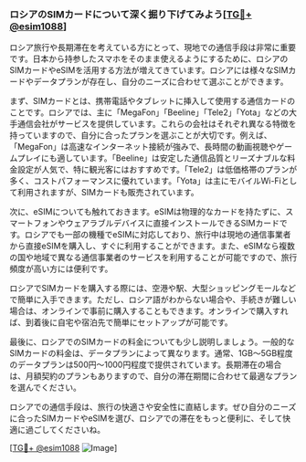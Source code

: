 ### ロシアのSIMカードについて深く掘り下げてみよう[[TG💪+ @esim1088](https://t.me/s/esim1088)]

ロシア旅行や長期滞在を考えている方にとって、現地での通信手段は非常に重要です。日本から持参したスマホをそのまま使えるようにするために、ロシアのSIMカードやeSIMを活用する方法が増えてきています。ロシアには様々なSIMカードやデータプランが存在し、自分のニーズに合わせて選ぶことができます。

まず、SIMカードとは、携帯電話やタブレットに挿入して使用する通信カードのことです。ロシアでは、主に「MegaFon」「Beeline」「Tele2」「Yota」などの大手通信会社がサービスを提供しています。これらの会社はそれぞれ異なる特徴を持っていますので、自分に合ったプランを選ぶことが大切です。例えば、「MegaFon」は高速なインターネット接続が強みで、長時間の動画視聴やゲームプレイにも適しています。「Beeline」は安定した通信品質とリーズナブルな料金設定が人気で、特に観光客にはおすすめです。「Tele2」は低価格帯のプランが多く、コストパフォーマンスに優れています。「Yota」は主にモバイルWi-Fiとして利用されますが、SIMカードも販売されています。

次に、eSIMについても触れておきます。eSIMは物理的なカードを持たずに、スマートフォンやウェアラブルデバイスに直接インストールできるSIMカードです。ロシアでも一部の機種でeSIMに対応しており、旅行中は現地の通信事業者から直接eSIMを購入し、すぐに利用することができます。また、eSIMなら複数の国や地域で異なる通信事業者のサービスを利用することが可能ですので、旅行頻度が高い方には便利です。

ロシアでSIMカードを購入する際には、空港や駅、大型ショッピングモールなどで簡単に入手できます。ただし、ロシア語がわからない場合や、手続きが難しい場合は、オンラインで事前に購入することもできます。オンラインで購入すれば、到着後に自宅や宿泊先で簡単にセットアップが可能です。

最後に、ロシアでのSIMカードの料金についても少し説明しましょう。一般的なSIMカードの料金は、データプランによって異なります。通常、1GB～5GB程度のデータプランは500円～1000円程度で提供されています。長期滞在の場合は、月額契約のプランもありますので、自分の滞在期間に合わせて最適なプランを選んでください。

ロシアでの通信手段は、旅行の快適さや安全性に直結します。ぜひ自分のニーズに合ったSIMカードやeSIMを選び、ロシアでの滞在をもっと便利に、そして快適に過ごしてくださいね。

[[TG💪+ @esim1088](https://t.me/s/esim1088) ![Image](https://i.postimg.cc/Y0z9fWf4/image.png)]